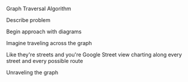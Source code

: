 Graph Traversal Algorithm

Describe problem

Begin approach with diagrams

Imagine traveling across the graph

Like they're streets and you're Google Street view charting along every street and every possible route

Unraveling the graph